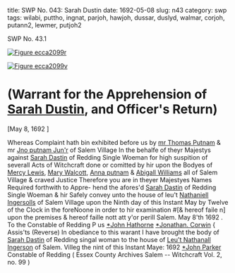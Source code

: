 title: SWP No. 043: Sarah Dustin
date: 1692-05-08
slug: n43
category: swp
tags: wilabi, puttho, ingnat, parjoh, hawjoh, dussar, duslyd, walmar, corjoh, putann2, lewmer, putjoh2




<div markdown class="doc" id="n43.1">

<div class="doc_id">SWP No. 43.1</div>



<span markdown class="figure">[![Figure ecca2099r](archives/ecca/thumb/ecca2099r.jpg)](archives/ecca/large/ecca2099r.jpg)</span>



<span markdown class="figure">[![Figure ecca2099v](archives/ecca/thumb/ecca2099v.jpg)](archives/ecca/large/ecca2099v.jpg)</span>


# (Warrant for the Apprehension of [Sarah Dustin](/tag/dussar.html), and Officer's Return)

[May 8, 1692 ]

Whereas Complaint hath bin exhibited before us by [mr Thomas Putnam](/tag/puttho.html) & mr [Jno putnam Jun'r](/tag/putjoh2.html) of Salem Village In the behalfe of  theyr Majestys against [Sarah Dastin](/tag/dussar.html) of Redding Single Woeman for  high suspition of severall Acts of Witchcraft done or comitted by  hir upon the Bodyes of [Mercy Lewis](/tag/lewmer.html), [Mary Walcott](/tag/walmar.html), [Anna putnam](/tag/putann2.html)  & [Abigall Williams](/tag/wilabi.html) all of Salem Village & craved Justice Therefore  you are in theyer Majestyes Names Required forthwith to Appre-  hend the afores'd [Sarah Dastin](/tag/dussar.html) of Redding Single Woeman & hir Safely convey unto the house of leu't [Nathaniell Ingersolls](/tag/ingnat.html) of Salem  Village upon the Ninth day of this Instant May by Twelve of the  Clock in the foreNoone in order to hir examination #[& hereof  faile n] upon the premises & hereof faille nott att y'or perill Salem.  May 8'th 1692 .
To the Constable of Redding   P us [*John Hathorne](/tag/hawjoh.html)  [*Jonathan. Corwin](/tag/corjoh.html) {  Assis'ts (Reverse)  In obediance to this warant I have brought the body of [Sarah Dastin](/tag/dussar.html) of Redding singal woman to the house of [Leu't Nathanall Ingerson](/tag/ingnat.html) of Salem. Villeg the nint of this Instant Maye: 1692 [*John Parker](/tag/parjoh.html) Constable of Redding ( Essex County Archives Salem -- Witchcraft Vol. 2, no. 99 )

</div>

